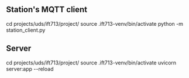 

## Station's MQTT client
cd projects/uds/ift713/project/
source .ift713-venv/bin/activate
python -m station_client.py


## Server
cd projects/uds/ift713/project/
source .ift713-venv/bin/activate
uvicorn server:app --reload